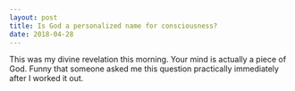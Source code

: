 ```yaml
---
layout: post
title: Is God a personalized name for consciousness?
date: 2018-04-28
---
```


<p>This was my divine revelation this morning. Your mind is actually a piece of God. Funny that someone asked me this question practically immediately after I worked it out.</p>
